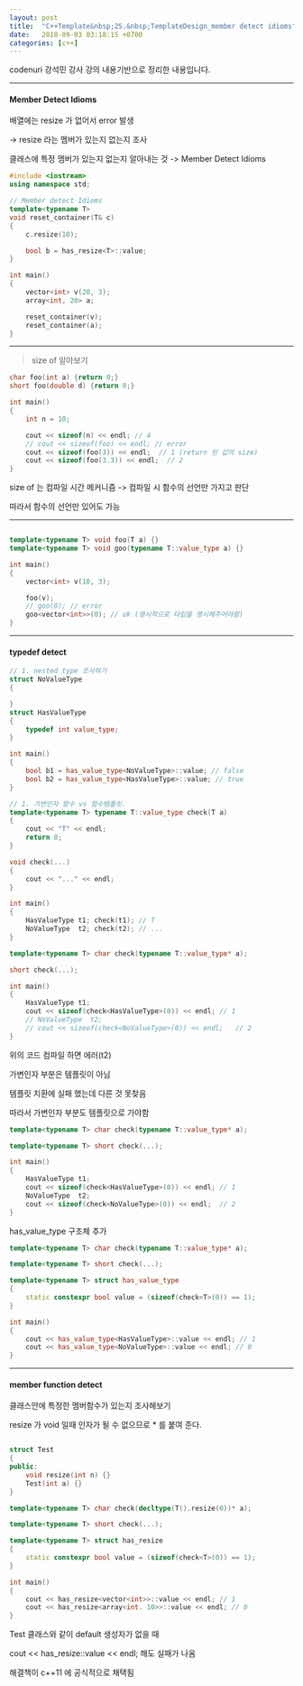 ```yaml
---
layout: post
title:  "C++Template&nbsp;25.&nbsp;TemplateDesign_member detect idioms"
date:   2018-09-03 03:18:15 +0700
categories: [c++]
---
```


codenuri 강석민 강사 강의 내용기반으로 정리한 내용입니다.

---

#### Member Detect Idioms

배열에는 resize 가 없어서 error 발생

-> resize 라는 멤버가 있는지 없는지 조사

클래스에 특정 멤버가 있는지 없는지 알아내는 것 -> Member Detect Idioms

``` cpp
#include <iostream>
using namespace std;

// Member detect Idioms
template<typename T>
void reset_container(T& c)
{
	c.resize(10);

	bool b = has_resize<T>::value;
}

int main()
{
	vector<int> v(20, 3);
	array<int, 20> a;

	reset_container(v);
	reset_container(a);
}

```

---

> size of 알아보기

``` cpp
char foo(int a) {return 0;}
short foo(double d) {return 0;}

int main()
{
	int n = 10;

	cout << sizeof(n) << endl; // 4
	// cout << sizeof(foo) << endl; // error
	cout << sizeof(foo(3)) << endl;  // 1 (return 된 값의 size)
	cout << sizeof(foo(3.3)) << endl;  // 2
}

```

size of 는 컴파일 시간 메커니즘 -> 컴파일 시 함수의 선언만 가지고 판단

따라서 함수의 선언만 있어도 가능

---

``` cpp

template<typename T> void foo(T a) {}
template<typename T> void goo(typename T::value_type a) {}

int main()
{
	vector<int> v(10, 3);

	foo(v);
	// goo(0); // error
	goo<vector<int>>(0); // ok (명시적으로 타입을 명시해주어야함)
}

```

---

#### typedef detect

``` cpp
// 1. nested type 조사하기
struct NoValueType
{

}
struct HasValueType
{
	typedef int value_type;
}

int main()
{
	bool b1 = has_value_type<NoValueType>::value; // false
	bool b2 = has_value_type<HasValueType>::value; // true
}

```


``` cpp
// 1. 가변인자 함수 vs 함수템플릿.
template<typename T> typename T::value_type check(T a)
{
	cout << "T" << endl;
	return 0;
}

void check(...)
{
	cout << "..." << endl;
}

int main()
{
	HasValueType t1; check(t1); // T
	NoValueType  t2; check(t2); // ...
}

```

``` cpp
template<typename T> char check(typename T::value_type* a);

short check(...);

int main()
{
	HasValueType t1;
	cout << sizeof(check<HasValueType>(0)) << endl;	// 1
	// NoValueType  t2;
	// cout << sizeof(check<NoValueType>(0)) << endl;	// 2
}

```

위의 코드 컴파일 하면 에러(t2)

가변인자 부분은 템플릿이 아님

템플릿 치환에 실패 했는데 다른 것 못찾음

따라서 가변인자 부분도 템플릿으로 가야함

``` cpp
template<typename T> char check(typename T::value_type* a);

template<typename T> short check(...);

int main()
{
	HasValueType t1;
	cout << sizeof(check<HasValueType>(0)) << endl;	// 1
	NoValueType  t2;
	cout << sizeof(check<NoValueType>(0)) << endl;	// 2
}

```

has_value_type 구조체 추가

``` cpp
template<typename T> char check(typename T::value_type* a);

template<typename T> short check(...);

template<typename T> struct has_value_type
{
	static constexpr bool value = (sizeof(check<T>(0)) == 1);
}

int main()
{
	cout << has_value_type<HasValueType>::value << endl; // 1
	cout << has_value_type<NoValueType>::value << endl; // 0
}

```

---

#### member function detect

클래스안에 특정한 멤버함수가 있는지 조사해보기

resize 가 void 일때 인자가 될 수 없으므로 * 를 붙여 준다.

``` cpp

struct Test
{
public:
	void resize(int n) {}
	Test(int a) {}
}

template<typename T> char check(decltype(T().resize(0))* a);

template<typename T> short check(...);

template<typename T> struct has_resize
{
	static constexpr bool value = (sizeof(check<T>(0)) == 1);
}

int main()
{
	cout << has_resize<vector<int>>::value << endl; // 1
	cout << has_resize<array<int. 10>>::value << endl; // 0
}

```

Test 클래스와 같이 default 생성자가 없을 때

cout << has_resize<Test>::value << endl; 해도 실패가 나옴

해결책이 c++11 에 공식적으로 채택됨
